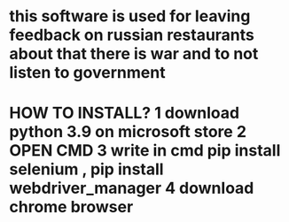 this software is used for leaving feedback on russian restaurants about that there is war and to not listen to government
===========================================================================================================================
HOW TO INSTALL?
1 download python 3.9 on microsoft store
2 OPEN CMD 
3 write in cmd pip install selenium , pip install webdriver_manager
4 download chrome browser 
===========================================================================================================================
